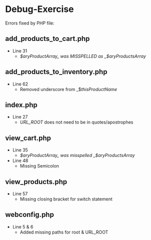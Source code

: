 Debug-Exercise
==============


Errors fixed by PHP file:

add_products_to_cart.php
------------------------

- Line 31
   - _$aryProductArray_ was MISSPELLED as _$aryProductsArray_
   
add_products_to_inventory.php
-----------------------------
- Line 62
    - Removed underscore from _$_thisProductName_

index.php
---------
- Line 27
    - _URL_ROOT_ does not need to be in quotes/apostrophes

view_cart.php
-------------
- Line 35
    - _$aryProductArray_ was misspelled _$aryProductsArray_
- Line 48
    - Missing Semicolon

view_products.php
-----------------
- Line 57
    - Missing closing bracket for switch statement
    
webconfig.php
-------------
- Line 5 & 6
    - Added missing paths for root & URL_ROOT